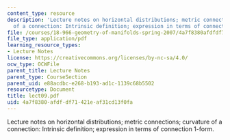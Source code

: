 ```yaml
---
content_type: resource
description: 'Lecture notes on horizontal distributions; metric connections; curvature
  of a connection: Intrinsic definition; expression in terms of connection 1-form.'
file: /courses/18-966-geometry-of-manifolds-spring-2007/4a7f8380afdfdf71421eaf31cd13f0fa_lect09.pdf
file_type: application/pdf
learning_resource_types:
- Lecture Notes
license: https://creativecommons.org/licenses/by-nc-sa/4.0/
ocw_type: OCWFile
parent_title: Lecture Notes
parent_type: CourseSection
parent_uid: e88acdbc-e268-b193-ad1c-1139c68b5502
resourcetype: Document
title: lect09.pdf
uid: 4a7f8380-afdf-df71-421e-af31cd13f0fa
---
```

Lecture notes on horizontal distributions; metric connections; curvature of a connection: Intrinsic definition; expression in terms of connection 1-form.